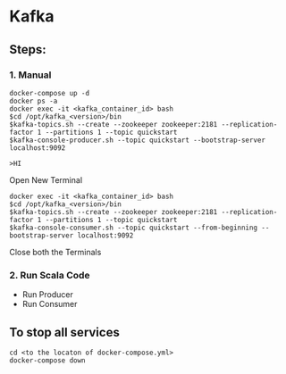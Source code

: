 # Kafka

## Steps:
### 1. Manual 

    docker-compose up -d
    docker ps -a
    docker exec -it <kafka_container_id> bash
    $cd /opt/kafka_<version>/bin
    $kafka-topics.sh --create --zookeeper zookeeper:2181 --replication-factor 1 --partitions 1 --topic quickstart
    $kafka-console-producer.sh --topic quickstart --bootstrap-server localhost:9092

    >HI
    
Open New Terminal
    
    docker exec -it <kafka_container_id> bash
    $cd /opt/kafka_<version>/bin
    $kafka-topics.sh --create --zookeeper zookeeper:2181 --replication-factor 1 --partitions 1 --topic quickstart
    $kafka-console-consumer.sh --topic quickstart --from-beginning --bootstrap-server localhost:9092

Close both the Terminals
### 2. Run Scala Code
- Run Producer
- Run Consumer
    
## To stop all services

    cd <to the locaton of docker-compose.yml>
    docker-compose down
    
    
